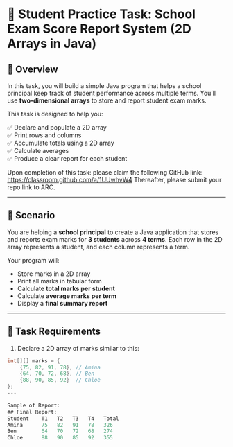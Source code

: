 # 🏫 Student Practice Task: School Exam Score Report System (2D Arrays in Java)

## 📘 Overview

In this task, you will build a simple Java program that helps a school principal keep track of student performance across multiple terms. You’ll use **two-dimensional arrays** to store and report student exam marks.

This task is designed to help you:

✅ Declare and populate a 2D array  
✅ Print rows and columns  
✅ Accumulate totals using a 2D array  
✅ Calculate averages  
✅ Produce a clear report for each student  

Upon completion of this task: please claim the following GitHub link: https://classroom.github.com/a/1UUwhvW4
Thereafter, please submit your repo link to ARC.

---

## 🎯 Scenario

You are helping a **school principal** to create a Java application that stores and reports exam marks for **3 students** across **4 terms**. Each row in the 2D array represents a student, and each column represents a term.

Your program will:

- Store marks in a 2D array  
- Print all marks in tabular form  
- Calculate **total marks per student**  
- Calculate **average marks per term**  
- Display a **final summary report**  

---

## 🧪 Task Requirements

1. Declare a 2D array of marks similar to this:

```java
int[][] marks = {
    {75, 82, 91, 78}, // Amina
    {64, 70, 72, 68}, // Ben
    {88, 90, 85, 92}  // Chloe
};
---

Sample of Report:
## Final Report:
Student    T1   T2   T3   T4   Total
Amina      75   82   91   78   326
Ben        64   70   72   68   274
Chloe      88   90   85   92   355
